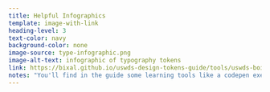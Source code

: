 ```yaml
---
title: Helpful Infographics
template: image-with-link
heading-level: 3
text-color: navy
background-color: none
image-source: type-infographic.png
image-alt-text: infographic of typography tokens
link: https://bixal.github.io/uswds-design-tokens-guide/tools/uswds-boilerplate-on-codepen/
notes: "You'll find in the guide some learning tools like a codepen exercise, a figma file that can be duplicated and used for your projects and infographics to help visualize the information. Since we have both designers that understand tokens and designers that are just learning, we included examples and exercises within the guide to be useful for everyone."
---
```

